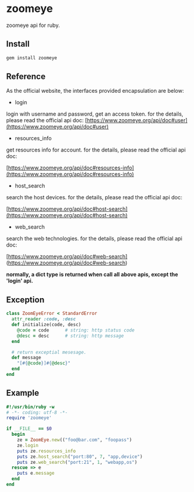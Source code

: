 # zoomeye

zoomeye api for ruby.

## Install
``` bash
gem install zoomeye
```

## Reference

As the official website, the interfaces provided encapsulation are below:

+ login

login with username and password, get an access token. for the details, please read the official api doc:
[https://www.zoomeye.org/api/doc#user](https://www.zoomeye.org/api/doc#user)

+ resources_info

get resources info for account. for the details, please read the official api doc:

[https://www.zoomeye.org/api/doc#resources-info](https://www.zoomeye.org/api/doc#resources-info)

+ host_search

search the host devices. for the details, please read the official api doc:

[https://www.zoomeye.org/api/doc#host-search](https://www.zoomeye.org/api/doc#host-search)


+ web_search

search the web technologies. for the details, please read the official api doc:

[https://www.zoomeye.org/api/doc#web-search] (https://www.zoomeye.org/api/doc#web-search)

**normally, a dict type is returned when call all above apis, except the 'login' api.**


## Exception

``` ruby
class ZoomEyeError < StandardError
  attr_reader :code, :desc
  def initialize(code, desc)
    @code = code      # string: http status code
    @desc = desc      # string: http message
  end

  # return exceptial mesesage.
  def message
    "[#{@code}]#{@desc}"
  end
end

```

## Example

``` ruby
#!/usr/bin/ruby -w
# -*- coding: utf-8 -*-
require 'zoomeye'

if __FILE__ == $0
  begin
    ze = ZoomEye.new(("foo@bar.com", "foopass")
    ze.login
    puts ze.resources_info
    puts ze.host_search("port:80", 7, "app,device")
    puts ze.web_search("port:21", 1, "webapp,os")
  rescue => e
    puts e.message
  end
end
```
